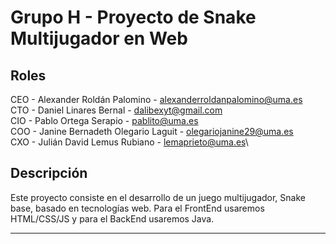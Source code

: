 # Grupo H - Proyecto de Snake Multijugador en Web
## Roles
CEO - Alexander Roldán Palomino - alexanderroldanpalomino@uma.es\
CTO - Daniel Linares Bernal - dalibexyt@gmail.com\
CIO - Pablo Ortega Serapio - pablito@uma.es\
COO - Janine Bernadeth Olegario Laguit - olegariojanine29@uma.es\
CXO - Julián David Lemus Rubiano - lemaprieto@uma.es\
## Descripción
Este proyecto consiste en el desarrollo de un juego multijugador, Snake base, basado en tecnologías web. Para el FrontEnd usaremos HTML/CSS/JS y para el BackEnd usaremos Java.
***

